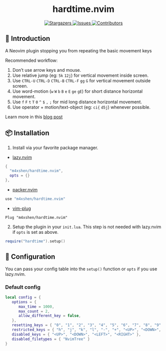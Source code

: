 <h1 align="center">
hardtime.nvim
</h1>

<p align="center">
<a href="https://github.com/m4xshen/hardtime.nvim/stargazers">
    <img
      alt="Stargazers"
      src="https://img.shields.io/github/stars/m4xshen/hardtime.nvim?style=for-the-badge&logo=starship&color=fae3b0&logoColor=d9e0ee&labelColor=282a36"
    />
  </a>
  <a href="https://github.com/m4xshen/hardtime.nvim/issues">
    <img
      alt="Issues"
      src="https://img.shields.io/github/issues/m4xshen/hardtime.nvim?style=for-the-badge&logo=gitbook&color=ddb6f2&logoColor=d9e0ee&labelColor=282a36"
    />
  </a>
  <a href="https://github.com/m4xshen/hardtime.nvim/contributors">
    <img
      alt="Contributors"
      src="https://img.shields.io/github/contributors/m4xshen/hardtime.nvim?style=for-the-badge&logo=opensourceinitiative&color=abe9b3&logoColor=d9e0ee&labelColor=282a36"
    />
  </a>
</p>

## 📃 Introduction

A Neovim plugin stopping you from repeating the basic movement keys

Recommended workflow:
1. Don’t use arrow keys and mouse.
2. Use relative jump (eg: `5k` `12j`) for vertical movement inside screen.
3. Use `CTRL-U` `CTRL-D` `CTRL-B` `CTRL-F` `gg` `G` for vertical movement outside screen.
4. Use word-motion (`w` `W` `b` `B` `e` `E` `ge` `gE`) for short distance horizontal movement.
5. Use `f` `F` `t` `T` `0` `^` `$` `,` `;` for mid long distance horizontal movement.
6. Use operator + motion/text-object (eg: `ci{` `d5j`) whenever possible.

Learn more in this [blog post](https://m4xshen.me/posts/vim-command-workflow/)

## 📦 Installation

1. Install via your favorite package manager.

- [lazy.nvim](https://github.com/folke/lazy.nvim)
```Lua
{
  "m4xshen/hardtime.nvim",
  opts = {}
},
```

- [packer.nvim](https://github.com/wbthomason/packer.nvim)
```Lua
use "m4xshen/hardtime.nvim"
```

- [vim-plug](https://github.com/junegunn/vim-plug)
```VimL
Plug "m4xshen/hardtime.nvim"
```

2. Setup the plugin in your `init.lua`. This step is not needed with lazy.nvim if `opts` is set as above.
```Lua
require("hardtime").setup()
```

## 🔧 Configuration

You can pass your config table into the `setup()` function or `opts` if you use lazy.nvim.

### Default config

```Lua
local config = {
   options = {
      max_time = 1000,
      max_count = 2,
      allow_different_key = false,
   },
   resetting_keys = { "0", "1", "2", "3", "4", "5", "6", "7", "8", "9" },
   restricted_keys = { "h", "j", "k", "l", "-", "+", "<UP>", "<DOWN>", "<LEFT>", "<RIGHT>", "<CR>" },
   disabled_keys = { "<UP>", "<DOWN>", "<LEFT>", "<RIGHT>" },
   disabled_filetypes = { "NvimTree" }
}
```
